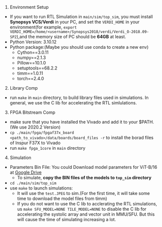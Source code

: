 1. Environment Setup
- If you want to run RTL Simulation in `main/sim/top_sim`, you must install **Synopsys VCS/Verdi** in your PC, and set the `VERDI_HOME` in your environment(for example, `export VERDI_HOME=/home/<username>/Synopsys2018/verdi/Verdi_O-2018.09-SP2`),and the memory size of PC should be **64GB** at least.
- Python Version: 3.10.12
- Python package:(Maybe you should use conda to create a new env)
    - Cython==3.0.11
    - numpy==2.1.3
    - Pillow==10.1.0
    - setuptools==68.2.2
    - timm==1.0.11
    - torch==2.4.0
2. Library Comp
- run `make` in `main` directory, to build library files used in simulations. In general, we use the C lib for accelerating the RTL simlulations.

3. FPGA Bitstream Comp
- make sure that you have installed the Vivado and add it to your $PATH. (We use 2020.2 Version)
- `cp ./main/fpga/fpgaf37x_board <path_to_vivado>/data/boards/board_files -r` to install the borad files of Inspur F37X to Vivado
- run `make fpga_1core` in `main` directory

4. Simulation
- Parameters Bin File: You could Download model parameters for ViT-B/16 at [Google Drive](https://drive.google.com/drive/folders/1jfPl2ttvgjvrhdxsx1s15K3HWwd-hw99?usp=sharing)
    - To simulate, **copy the BIN files of the models to `top_sim` directory**
- `cd ./main/sim/top_sim`
- use `make` to launch simulations:
    - It will use the `test.JPEG` to sim.(For the first time, it will take some time to download the model files from timm)
    - If you do not want to use the C lib to acclerating the RTL simulations, us `make SFU_MODEL=NONE TILE_MODEL=NONE` to disable the C lib for accelerating the systolic array and vector unit in MMU/SFU. But this will cause the time of simulating increasing a lot.
